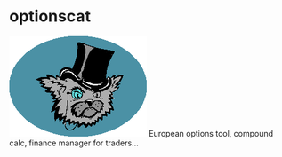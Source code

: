 # optionscat

![alt tag](https://github.com/CoolerVoid/optionscat/blob/master/doc/optionscat.png)
European options tool, compound calc, finance manager for traders...

